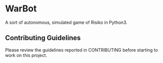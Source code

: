 # WarBot

A sort of autonomous, simulated game of Risiko in Python3.


## Contributing Guidelines

Please review the guidelines reported in CONTRIBUTING before starting to work on
this project.

